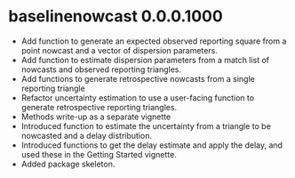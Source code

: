 # baselinenowcast 0.0.0.1000

-   Add function to generate an expected observed reporting square from a point nowcast and a vector of dispersion parameters.
-   Add function to estimate dispersion parameters from a match list of nowcasts and observed reporting triangles.
-   Add functions to generate retrospective nowcasts from a single reporting triangle
-   Refactor uncertainty estimation to use a user-facing function to generate retrospective reporting triangles.
-   Methods write-up as a separate vignette
-   Introduced function to estimate the uncertainty from a triangle to be nowcasted and a delay distribution.
-   Introduced functions to get the delay estimate and apply the delay, and used these in the Getting Started vignette.
-   Added package skeleton.
